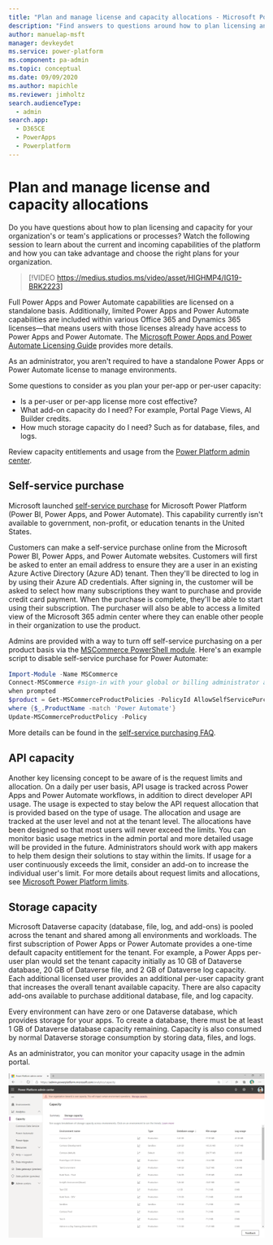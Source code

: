 ```yaml
---
title: "Plan and manage license and capacity allocations - Microsoft Power Platform | MicrosoftDocs"
description: "Find answers to questions around how to plan licensing and capacity for your organization's or team's applications or processes."
author: manuelap-msft
manager: devkeydet
ms.service: power-platform
ms.component: pa-admin
ms.topic: conceptual
ms.date: 09/09/2020
ms.author: mapichle
ms.reviewer: jimholtz
search.audienceType: 
  - admin
search.app: 
  - D365CE
  - PowerApps
  - Powerplatform
---
```


# Plan and manage license and capacity allocations

Do you have questions about how to plan licensing and capacity for your organization's or team's applications or processes? Watch the following session to learn about the current and incoming capabilities of the platform and how you can take advantage and choose the right plans for your organization.
>
> [!VIDEO https://medius.studios.ms/video/asset/HIGHMP4/IG19-BRK2223]
>
Full Power Apps and Power Automate capabilities are licensed on a standalone basis. Additionally, limited Power Apps and Power Automate capabilities are included within various Office 365 and Dynamics 365 licenses—that means users with those licenses already have access to Power Apps and Power Automate. The [Microsoft Power Apps and Power Automate Licensing Guide](https://go.microsoft.com/fwlink/?LinkId=2085130) provides more details.

As an administrator, you aren't required to have a standalone Power Apps or Power Automate license to manage environments.

Some questions to consider as you plan your per-app or per-user capacity:

- Is a per-user or per-app license more cost effective?
- What add-on capacity do I need? For example, Portal Page Views, AI Builder credits.
- How much storage capacity do I need? Such as for database, files, and logs.

Review capacity entitlements and usage from the [Power Platform admin center](https://aka.ms/ppac).

## Self-service purchase

Microsoft launched [self-service purchase](https://docs.microsoft.com/microsoft-365/commerce/subscriptions/self-service-purchase-faq) for Microsoft Power Platform (Power BI, Power Apps, and Power Automate). This capability currently isn't available to government, non-profit, or education tenants in the United States.

Customers can make a self-service purchase online from the Microsoft Power BI, Power Apps, and Power Automate websites. Customers will first be asked to enter an email address to ensure they are a user in an existing Azure Active Directory (Azure AD) tenant. Then they'll be directed to log in by using their Azure AD credentials. After signing in, the customer will be asked to select how many subscriptions they want to purchase and provide credit card payment. When the purchase is complete, they'll be able to start using their subscription. The purchaser will also be able to access a limited view of the Microsoft 365 admin center where they can enable other people in their organization to use the product.

Admins are provided with a way to turn off self-service purchasing on a per product basis via the [MSCommerce PowerShell module](https://docs.microsoft.com/microsoft-365/commerce/subscriptions/allowselfservicepurchase-powershell). Here's an example script to disable self-service purchase for Power Automate:

```powershell
Import-Module -Name MSCommerce
Connect-MSCommerce #sign-in with your global or billing administrator account
when prompted
$product = Get-MSCommerceProductPolicies -PolicyId AllowSelfServicePurchase |
where {$_.ProductName -match 'Power Automate'}
Update-MSCommerceProductPolicy -Policy
```

More details can be found in the [self-service purchasing FAQ](https://docs.microsoft.com/microsoft-365/commerce/subscriptions/self-service-purchase-faq).

## API capacity

Another key licensing concept to be aware of is the request limits and allocation. On a daily per user basis, API usage is tracked across Power Apps and Power Automate workflows, in addition to direct developer API usage. The usage is expected to stay below the API request allocation that is provided based on the type of usage. The allocation and usage are tracked at the user level and not at the tenant level. The allocations have been designed so that most users will never exceed the limits. You can monitor basic usage metrics in the admin portal and more detailed usage will be provided in the future. Administrators should work with app makers to help them design their solutions to stay within the limits. If usage for a user continuously exceeds the limit, consider an add-on to increase the individual user's limit. For more details about request limits and allocations, see [Microsoft Power Platform limits](https://aka.ms/platformlimits).

## Storage capacity

Microsoft Dataverse capacity (database, file, log, and add-ons) is pooled across the tenant and shared among all environments and workloads. The first subscription of Power Apps or Power Automate provides a one-time default capacity entitlement for the tenant. For example, a Power Apps per-user plan would set the tenant capacity initially as 10 GB of Dataverse database, 20 GB of Dataverse file, and 2 GB of Dataverse log capacity. Each additional licensed user provides an additional per-user capacity grant that increases the overall tenant available capacity. There are also capacity add-ons available to purchase additional database, file, and log capacity.

Every environment can have zero or one Dataverse database, which provides storage for your apps. To create a database, there must be at least 1 GB of Dataverse database capacity remaining. Capacity is also consumed by normal Dataverse storage consumption by storing data, files, and logs.

As an administrator, you can monitor your capacity usage in the admin portal.

![Microsoft Power Platform storage capacity](media/resource-usage2.png "Microsoft Power Platform storage capacity")
